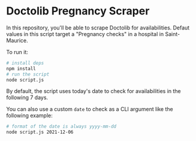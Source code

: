 # Doctolib Pregnancy Scraper

In this repository, you'll be able to scrape Doctolib for availabilities. Defaut values in this script target a "Pregnancy checks" in a hospital in Saint-Maurice.

To run it:

```bash
# install deps
npm install
# run the script
node script.js
```

By default, the script uses today's date to check for availabilities in the following 7 days.

You can also use a custom `date` to check as a CLI argument like the following example:
```bash
# format of the date is always yyyy-mm-dd
node script.js 2021-12-06
```
